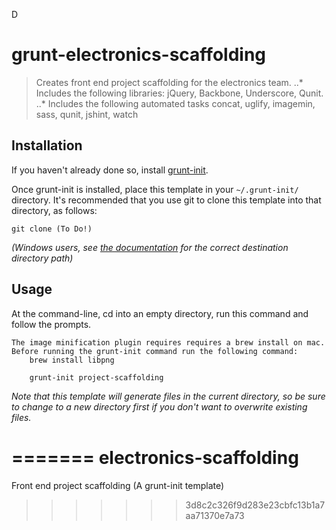 D
# grunt-electronics-scaffolding

> Creates front end project scaffolding for the electronics team.
..* Includes the following libraries: jQuery, Backbone, Underscore, Qunit.
..* Includes the following automated tasks concat, uglify, imagemin, sass, qunit, jshint, watch


[grunt-init]: http://gruntjs.com/project-scaffolding

## Installation
If you haven't already done so, install [grunt-init][].

Once grunt-init is installed, place this template in your `~/.grunt-init/` directory. It's recommended that you use git to clone this template into that directory, as follows:

```
git clone (To Do!)
```

_(Windows users, see [the documentation][grunt-init] for the correct destination directory path)_

## Usage

At the command-line, cd into an empty directory, run this command and follow the prompts.

```
The image minification plugin requires requires a brew install on mac.
Before running the grunt-init command run the following command:
	brew install libpng

	grunt-init project-scaffolding
```

_Note that this template will generate files in the current directory, so be sure to change to a new directory first if you don't want to overwrite existing files._

=======
electronics-scaffolding
=======================

Front end project scaffolding (A grunt-init template)
>>>>>>> 3d8c2c326f9d283e23cbfc13b1a7aa71370e7a73
